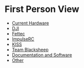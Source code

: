 # First Person View

- [Current Hardware](current-hardware.md)
- [DJI](dji.md)
- [Fettec](fettec.md)
- [ImpulseRC](impulserc.md)
- [KISS](kiss.md)
- [Team Blacksheep](team-blacksheep.md)
- [Documentation and Software](documentation-software.md)
- [Other](esc-fc-gps.md)



<!--
![](images/kiss-fltctrl.png) 
![](images/fettec.png)
![](images/team-blacksheep.png)
![](images/impulserc.png)
-->
